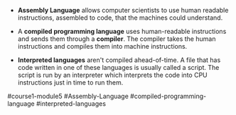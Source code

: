 - **Assembly Language** allows computer scientists to use human readable instructions, assembled to code, that the machines could understand.

- A **compiled programming language** uses human-readable instructions and sends them through a **compiler**. The compiler takes the human instructions and compiles them into machine instructions.

- **Interpreted languages** aren't compiled ahead-of-time. A file that has code written in one of these languages is usually called a script. The script is run by an interpreter which interprets the code into CPU instructions just in time to run them.

#course1-module5 #Assembly-Language #compiled-programming-language #interpreted-languages 